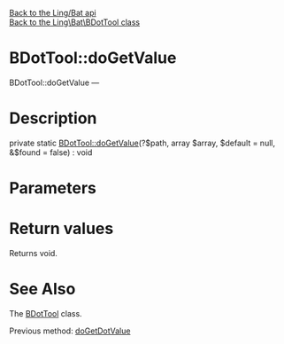 [Back to the Ling/Bat api](https://github.com/lingtalfi/Bat/blob/master/doc/api/Ling/Bat.md)<br>
[Back to the Ling\Bat\BDotTool class](https://github.com/lingtalfi/Bat/blob/master/doc/api/Ling/Bat/BDotTool.md)


BDotTool::doGetValue
================



BDotTool::doGetValue — 




Description
================


private static [BDotTool::doGetValue](https://github.com/lingtalfi/Bat/blob/master/doc/api/Ling/Bat/BDotTool/doGetValue.md)(?$path, array $array, $default = null, &$found = false) : void









Parameters
================



Return values
================

Returns void.








See Also
================

The [BDotTool](https://github.com/lingtalfi/Bat/blob/master/doc/api/Ling/Bat/BDotTool.md) class.

Previous method: [doGetDotValue](https://github.com/lingtalfi/Bat/blob/master/doc/api/Ling/Bat/BDotTool/doGetDotValue.md)<br>

